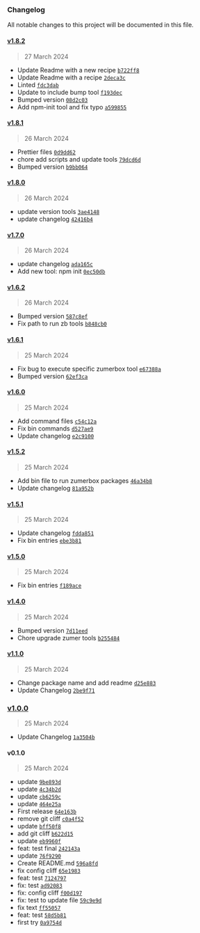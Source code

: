 ### Changelog

All notable changes to this project will be documented in this file. 

#### [v1.8.2](https://github.com/zumerlab/zumerbox/compare/v1.8.1...v1.8.2)

> 27 March 2024

- Update Readme with a new recipe [`b722ff8`](https://github.com/zumerlab/zumerbox/commit/b722ff80f1805cfc11e29b5f44ac24f22ee115e2)
- Update Readme with a recipe [`2deca3c`](https://github.com/zumerlab/zumerbox/commit/2deca3c0f17984182337d29855b2bd741768a92a)
- Linted [`fdc3dab`](https://github.com/zumerlab/zumerbox/commit/fdc3dab3a555e428972fbee2470a975e40d8f6bd)
- Update to include bump tool [`f193dec`](https://github.com/zumerlab/zumerbox/commit/f193dec6eb04f1744f2a9d20f1fa61348938282e)
- Bumped version [`08d2c03`](https://github.com/zumerlab/zumerbox/commit/08d2c03bbd3f84a6f15a3a5a0bb11f7cfd4b725c)
- Add npm-init tool and fix typo [`a599855`](https://github.com/zumerlab/zumerbox/commit/a599855302e36c6b75fae47f20c8e2a0decd844c)

#### [v1.8.1](https://github.com/zumerlab/zumerbox/compare/v1.8.0...v1.8.1)

> 26 March 2024

- Prettier files [`0d9dd62`](https://github.com/zumerlab/zumerbox/commit/0d9dd623202bcba248e23c4487f712db9e26be76)
- chore add scripts and update tools [`79dcd6d`](https://github.com/zumerlab/zumerbox/commit/79dcd6d46b8d4897052f67a18a56a23e3629ebbb)
- Bumped version [`b9bb064`](https://github.com/zumerlab/zumerbox/commit/b9bb0647609cb15f0fd6fc59f4de4e41d718b46a)

#### [v1.8.0](https://github.com/zumerlab/zumerbox/compare/v1.7.0...v1.8.0)

> 26 March 2024

- update version tools [`3ae4148`](https://github.com/zumerlab/zumerbox/commit/3ae414879125baa611d60f4e71168daffb2e6025)
- update changelog [`42416b4`](https://github.com/zumerlab/zumerbox/commit/42416b4bb25b8f1e9225f6cda522d190f1e2b585)

#### [v1.7.0](https://github.com/zumerlab/zumerbox/compare/v1.6.2...v1.7.0)

> 26 March 2024

- update changelog [`ada165c`](https://github.com/zumerlab/zumerbox/commit/ada165cf00bcb97ab6294fa8b8c128706a88b59e)
- Add new tool: npm init [`0ec50db`](https://github.com/zumerlab/zumerbox/commit/0ec50dbf35b0ee4984dbcd53b680c58e5bad57cf)

#### [v1.6.2](https://github.com/zumerlab/zumerbox/compare/v1.6.1...v1.6.2)

> 26 March 2024

- Bumped version [`587c8ef`](https://github.com/zumerlab/zumerbox/commit/587c8ef4a4933afc3f3375da3a18534ac58acefb)
- Fix path to run zb tools [`b848cb0`](https://github.com/zumerlab/zumerbox/commit/b848cb0323451ec27fa9b6a3cf4037a2ed4b48b4)

#### [v1.6.1](https://github.com/zumerlab/zumerbox/compare/v1.6.0...v1.6.1)

> 25 March 2024

- Fix bug to execute specific zumerbox tool [`e67388a`](https://github.com/zumerlab/zumerbox/commit/e67388a7a6fcde36b00767f24b3ec1e3020ccefb)
- Bumped version [`62ef3ca`](https://github.com/zumerlab/zumerbox/commit/62ef3ca154bc91fb4936f3e8711ec9149df0b815)

#### [v1.6.0](https://github.com/zumerlab/zumerbox/compare/v1.5.2...v1.6.0)

> 25 March 2024

- Add command files [`c54c12a`](https://github.com/zumerlab/zumerbox/commit/c54c12a4d78736bb34bab14b4684f1f05b5f3b6b)
- Fix bin commands [`d527ae9`](https://github.com/zumerlab/zumerbox/commit/d527ae915e9d0bdefd66fc097e9538ae7b27a4ba)
- Update changelog [`e2c9100`](https://github.com/zumerlab/zumerbox/commit/e2c9100c13a61f7992ba0d707c567e6eb3b2fe38)

#### [v1.5.2](https://github.com/zumerlab/zumerbox/compare/v1.5.1...v1.5.2)

> 25 March 2024

- Add bin file to run zumerbox packages [`46a34b8`](https://github.com/zumerlab/zumerbox/commit/46a34b8e6d6e9f1da7bc14ad1d54785550bda33e)
- Update changelog [`81a952b`](https://github.com/zumerlab/zumerbox/commit/81a952b910554285e1aecf36ea673d5b0ea0ac3d)

#### [v1.5.1](https://github.com/zumerlab/zumerbox/compare/v1.5.0...v1.5.1)

> 25 March 2024

- Update changelog [`fdda851`](https://github.com/zumerlab/zumerbox/commit/fdda851b6cd338e38566c1c816f1880b88c3ff6e)
- Fix bin entries [`ebe3b81`](https://github.com/zumerlab/zumerbox/commit/ebe3b813277bca73b3a18eae377c3a9f04bfdc2a)

#### [v1.5.0](https://github.com/zumerlab/zumerbox/compare/v1.4.0...v1.5.0)

> 25 March 2024

- Fix bin entries [`f189ace`](https://github.com/zumerlab/zumerbox/commit/f189ace9533ab7cd1d1e625ebc6e7f408cca8b77)

#### [v1.4.0](https://github.com/zumerlab/zumerbox/compare/v1.3.1...v1.4.0)

> 25 March 2024

- Bumped version [`7d11eed`](https://github.com/zumerlab/zumerbox/commit/7d11eed88aa36289359941c9d9f0315bbc02efd9)
- Chore upgrade zumer tools [`b255484`](https://github.com/zumerlab/zumerbox/commit/b255484785d615e41c58206d457f596c50361afd)

#### [v1.1.0](https://github.com/zumerlab/zumerbox/compare/v1.0.0...v1.1.0)

> 25 March 2024

- Change package name and add readme [`d25e883`](https://github.com/zumerlab/zumerbox/commit/d25e883e66e60c561480860e96b4a36f44a697ee)
- Update Changelog [`2be9f71`](https://github.com/zumerlab/zumerbox/commit/2be9f71ea9bade85fb6c487220b8da7dc7a7d2ff)

### [v1.0.0](https://github.com/zumerlab/zumerbox/compare/v0.1.0...v1.0.0)

> 25 March 2024

- Update Changelog [`1a3504b`](https://github.com/zumerlab/zumerbox/commit/1a3504bef542763b67f4ec31221c609764900790)

#### v0.1.0

> 25 March 2024

- update [`9be893d`](https://github.com/zumerlab/zumerbox/commit/9be893d01e504e92706e34a0258b970525a93bd3)
- update [`4c34b2d`](https://github.com/zumerlab/zumerbox/commit/4c34b2d957367d46f427a19d233b802987cb4e25)
- update [`cb6259c`](https://github.com/zumerlab/zumerbox/commit/cb6259cde810d9468eff8ed92139044b4fead009)
- update [`464e25a`](https://github.com/zumerlab/zumerbox/commit/464e25a53b752c8d09b0710fda4fbfce25a9caeb)
- First release [`64e163b`](https://github.com/zumerlab/zumerbox/commit/64e163b068add3f20c094a988dbc0568098deb34)
- remove git cliff [`c0a4f52`](https://github.com/zumerlab/zumerbox/commit/c0a4f52b5cca8dc8289d5fd237ac55fd315ce998)
- update [`bff50f8`](https://github.com/zumerlab/zumerbox/commit/bff50f8361febcf83acff8f681a1a73211a10f55)
- add git cliff [`b622d15`](https://github.com/zumerlab/zumerbox/commit/b622d15dc4f129b87cf33b826b803d7f865c2cc1)
- update [`eb9960f`](https://github.com/zumerlab/zumerbox/commit/eb9960f5baee9977989636a231f60840fb42ca25)
- feat: test final [`242143a`](https://github.com/zumerlab/zumerbox/commit/242143aea9e4a09e46e950ba58477ef323eb811c)
- update [`76f9290`](https://github.com/zumerlab/zumerbox/commit/76f929024373ab5eb8d9225589c8756a6639cd25)
- Create README.md [`596a8fd`](https://github.com/zumerlab/zumerbox/commit/596a8fdfea5319f90d039bfadb15a0bb9983e932)
- fix config cliff [`65e1983`](https://github.com/zumerlab/zumerbox/commit/65e1983047d551e6d5668c3ba83f37ceefcfeffb)
- feat: test [`7124797`](https://github.com/zumerlab/zumerbox/commit/71247978071c0227eef2db5c1419a202cc3b33f8)
- fix: test [`ad92083`](https://github.com/zumerlab/zumerbox/commit/ad920834b7b0950550c8414c944ec64ed90607c9)
- fix: config cliff [`f00d197`](https://github.com/zumerlab/zumerbox/commit/f00d1973deaa014befcaccde2c5d3438e660c690)
- fix: test to update file [`59c9e9d`](https://github.com/zumerlab/zumerbox/commit/59c9e9df49fa30f107314af7f1a16db5bd197fbf)
- fix text [`ff55057`](https://github.com/zumerlab/zumerbox/commit/ff5505733a96429601c1a0a7981bad0f2c6575e9)
- feat: test [`58d5b81`](https://github.com/zumerlab/zumerbox/commit/58d5b813a7e53428b6d7cb0a2c9e62f57970d5ac)
- first try [`0a9754d`](https://github.com/zumerlab/zumerbox/commit/0a9754db9031d4f7a6ae7045aa747e158a7013dc)
